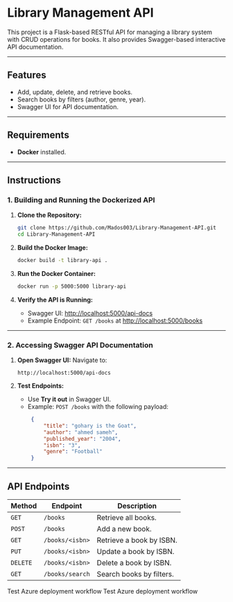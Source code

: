 # Library Management API

This project is a Flask-based RESTful API for managing a library system with CRUD operations for books. It also provides Swagger-based interactive API documentation.

---

## Features
- Add, update, delete, and retrieve books.
- Search books by filters (author, genre, year).
- Swagger UI for API documentation.

---

## Requirements
- **Docker** installed.

---

## Instructions

### 1. Building and Running the Dockerized API

1. **Clone the Repository:**
   ```bash
   git clone https://github.com/Mados003/Library-Management-API.git
   cd Library-Management-API
   ```

2. **Build the Docker Image:**
   ```bash
   docker build -t library-api .
   ```

3. **Run the Docker Container:**
   ```bash
   docker run -p 5000:5000 library-api
   ```

4. **Verify the API is Running:**
   - Swagger UI: [http://localhost:5000/api-docs](http://localhost:5000/api-docs)
   - Example Endpoint: `GET /books` at [http://localhost:5000/books](http://localhost:5000/books)

---

### 2. Accessing Swagger API Documentation

1. **Open Swagger UI:**
   Navigate to:
   ```
   http://localhost:5000/api-docs
   ```

2. **Test Endpoints:**
   - Use **Try it out** in Swagger UI.
   - Example: `POST /books` with the following payload:
     ```json
      {
          "title": "gohary is the Goat",
          "author": "ahmed sameh",
          "published_year": "2004",
          "isbn": "3",
          "genre": "Football"
      }
     ```

---

## API Endpoints

| Method   | Endpoint        | Description             |
|----------|-----------------|-------------------------|
| `GET`    | `/books`        | Retrieve all books.     |
| `POST`   | `/books`        | Add a new book.         |
| `GET`    | `/books/<isbn>` | Retrieve a book by ISBN.|
| `PUT`    | `/books/<isbn>` | Update a book by ISBN.  |
| `DELETE` | `/books/<isbn>` | Delete a book by ISBN.  |
| `GET`    | `/books/search` | Search books by filters.|

T e s t   A z u r e   d e p l o y m e n t   w o r k f l o w  
 T e s t   A z u r e   d e p l o y m e n t   w o r k f l o w  
 
